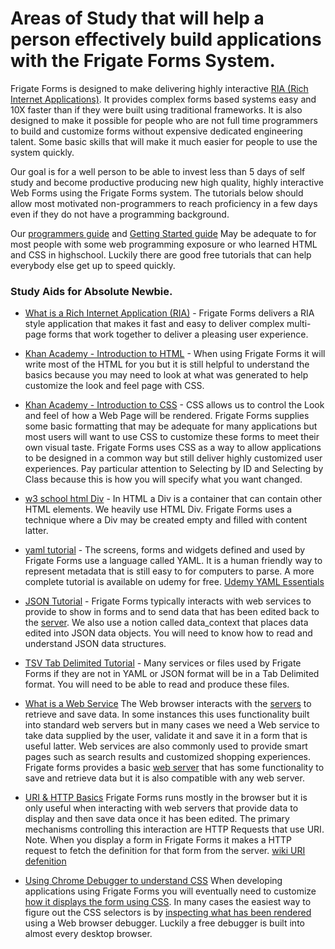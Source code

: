 # Areas of Study that will help a person effectively build applications with the Frigate Forms System.

Frigate Forms is designed to make delivering highly interactive [RIA (Rich Internet Applications)](https://www.computerworld.com/article/2551058/rich-internet-applications.html).  It provides  complex forms based systems easy and 10X faster than if they were built using traditional frameworks.   It is also designed to make it possible for people who are not full time programmers to build and customize forms without expensive dedicated engineering talent.    Some basic skills that will make it much easier for people to use the system quickly.

Our goal is for a well  person to be able to invest less than 5 days of self study and become productive producing new high quality,  highly interactive Web Forms using the Frigate Forms system.       The tutorials below should allow most motivated non-programmers to reach proficiency in a few days even if they do not have a programming background.

Our [programmers guide](programmers-guide.md)  and [Getting Started guide](gettings-started.md) May be adequate to for most people with some web programming exposure or  who learned HTML and CSS in highschool.  Luckily there are  good free tutorials that can help everybody else get up to speed quickly.

### Study Aids for Absolute Newbie.

* [What is a Rich Internet Application (RIA)](https://www.computerworld.com/article/2551058/rich-internet-applications.html) - Frigate Forms delivers a RIA style application that makes it fast and easy to deliver complex multi-page forms that work together to deliver a pleasing user experience. 
* [Khan Academy - Introduction to  HTML](https://www.khanacademy.org/computing/computer-programming/html-css/intro-to-html/v/making-webpages-intro) -  When using Frigate Forms it  will write most of the HTML for you but it is still helpful to understand the basics because you may need to look at what was generated to help customize the look and feel page with CSS. 
* [Khan Academy - Introduction to CSS](https://www.khanacademy.org/computing/computer-programming/html-css/intro-to-css/pt/css-basics) -  CSS allows us to control the Look and feel of how a Web Page will be rendered.   Frigate Forms supplies some basic formatting that may be adequate for many applications but most users will want to use CSS to customize these forms to meet their own visual taste.    Frigate Forms uses CSS as a way to allow applications to be designed in a common way but still deliver highly customized user experiences.  Pay particular attention to Selecting by ID and Selecting by Class because this is how you will specify what you want changed. 
* [w3 school html Div](https://www.w3schools.com/tags/tag_div.ASP) - In HTML a Div is a container that can contain other HTML elements.  We heavily use HTML Div.  Frigate Forms uses a technique where a Div may be created empty and filled with content latter.   
* [yaml tutorial](https://www.tutorialspoint.com/yaml/index.htm)  - The screens, forms and widgets defined and used by Frigate Forms use a language called YAML.   It is a human friendly way to represent metadata that is still easy to for computers to parse.   A more complete tutorial is available on udemy for free. [Udemy YAML Essentials](https://www.udemy.com/course/yaml-essentials/) 

* [JSON Tutorial](https://beginnersbook.com/2015/04/json-tutorial/)  - Frigate Forms typically interacts with web services to provide to show in forms and to send data that has been edited back to the [server](https://developer.mozilla.org/en-US/docs/Learn/Common_questions/What_is_a_web_server).  We also use a notion called data_context that places data edited into JSON data objects.    You will need to know how to read and understand JSON data structures.
* [TSV Tab Delimited Tutorial](https://en.wikipedia.org/wiki/Tab-separated_values) -  Many services or files used by Frigate Forms if they are not in YAML or JSON format will be in a Tab Delimited format.  You will need to be able to read and produce these files.  
* [What is a Web Service](https://www.javatpoint.com/what-is-web-service)  The Web browser interacts with the [servers](https://developer.mozilla.org/en-US/docs/Learn/Common_questions/What_is_a_web_server) to retrieve and save data.  In some instances this uses functionality built into standard web servers but in many cases we need a Web service to take data supplied by the user,  validate it and save it in a form that is useful latter.   Web services are also commonly used to provide smart pages such as search results  and customized shopping experiences.     Frigate forms provides a basic [web server](https://en.wikipedia.org/wiki/Web_server) that has some functionality to save and retrieve data but it is also compatible with any web server.
* [URI & HTTP Basics](https://www.tutorialspoint.com/http/http_requests.htm)  Frigate Forms runs mostly in the browser but it is only useful when interacting with web servers that provide data to display and then save data once it has been edited.    The primary mechanisms controlling this interaction are HTTP Requests that use URI.    Note.  When you display a form in Frigate Forms it makes a HTTP request to fetch the definition for that form from the server.  [wiki URI  defenition](https://en.wikipedia.org/wiki/Uniform_Resource_Identifier)
* [Using Chrome Debugger to understand CSS](https://developers.google.com/web/tools/chrome-devtools/javascript)  When developing applications using Frigate Forms you will eventually need to customize [how it displays the form using CSS](https://developers.google.com/web/tools/chrome-devtools/css).    In many cases the easiest way to figure out the CSS selectors is by [inspecting what has been rendered](https://developers.google.com/web/tools/chrome-devtools/inspect-styles/edit-styles) using a Web browser debugger.  Luckily a free debugger is built into almost every desktop browser.

